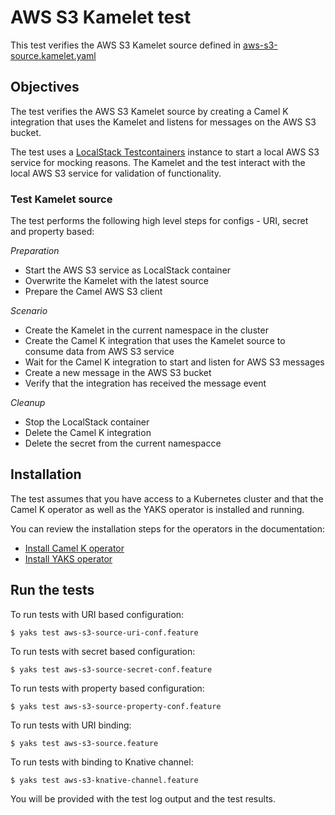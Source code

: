 # AWS S3 Kamelet test

This test verifies the AWS S3 Kamelet source defined in [aws-s3-source.kamelet.yaml](aws-s3-source.kamelet.yaml)

## Objectives

The test verifies the AWS S3 Kamelet source by creating a Camel K integration that uses the Kamelet and listens for messages on the
AWS S3 bucket.

The test uses a [LocalStack Testcontainers](https://www.testcontainers.org/modules/localstack/) instance to start a local AWS S3 service for mocking reasons.
The Kamelet and the test interact with the local AWS S3 service for validation of functionality.

### Test Kamelet source

The test performs the following high level steps for configs - URI, secret and property based:

*Preparation*
- Start the AWS S3 service as LocalStack container
- Overwrite the Kamelet with the latest source
- Prepare the Camel AWS S3 client

*Scenario* 
- Create the Kamelet in the current namespace in the cluster
- Create the Camel K integration that uses the Kamelet source to consume data from AWS S3 service
- Wait for the Camel K integration to start and listen for AWS S3 messages
- Create a new message in the AWS S3 bucket
- Verify that the integration has received the message event

*Cleanup*
- Stop the LocalStack container
- Delete the Camel K integration
- Delete the secret from the current namespacce

## Installation

The test assumes that you have access to a Kubernetes cluster and that the Camel K operator as well as the YAKS operator is installed
and running.

You can review the installation steps for the operators in the documentation:

- [Install Camel K operator](https://camel.apache.org/camel-k/latest/installation/installation.html)
- [Install YAKS operator](https://github.com/citrusframework/yaks#installation)

## Run the tests

To run tests with URI based configuration: 

```shell script
$ yaks test aws-s3-source-uri-conf.feature
```

To run tests with secret based configuration:

```shell script
$ yaks test aws-s3-source-secret-conf.feature
```

To run tests with property based configuration:

```shell script
$ yaks test aws-s3-source-property-conf.feature
```

To run tests with URI binding:

```shell script
$ yaks test aws-s3-source.feature
```

To run tests with binding to Knative channel:

```shell script
$ yaks test aws-s3-knative-channel.feature
```

You will be provided with the test log output and the test results.
